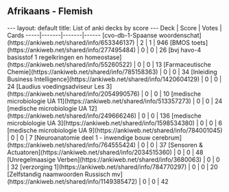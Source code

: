 <h2>Afrikaans  -  Flemish</h2>
---
layout: default
title: List of anki decks by score
---
Deck | Score | Votes | Cards
-----|-------|-------|------
[cvo-db-1-Spaanse woordenschat](https://ankiweb.net/shared/info/653346137) | 2 | 1 | 946
[BMOS toets](https://ankiweb.net/shared/info/277495484) | 0 | 0 | 26
[bvj havo-4 basisstof 1 regelkringen en homeostase](https://ankiweb.net/shared/info/55260522) | 0 | 0 | 13
[Farmaceutische Chemie](https://ankiweb.net/shared/info/785158363) | 0 | 0 | 34
[Inleiding Business Intelligence](https://ankiweb.net/shared/info/1420604129) | 0 | 0 | 24
[Laudius voedingsadviseur Les 3](https://ankiweb.net/shared/info/2054990576) | 0 | 0 | 10
[medische microbiologie UA 11](https://ankiweb.net/shared/info/513357273) | 0 | 0 | 24
[medische microbiologie UA 12](https://ankiweb.net/shared/info/249666246) | 0 | 0 | 136
[medische microbiologie UA 3](https://ankiweb.net/shared/info/1598534380) | 0 | 0 | 6
[medische microbiologie UA 9](https://ankiweb.net/shared/info/784001045) | 0 | 0 | 7
[Neuroanatomie deel 1 - inwendige bouw cerebrum](https://ankiweb.net/shared/info/764555424) | 0 | 0 | 37
[Sensoren & Actuatoren](https://ankiweb.net/shared/info/2034515360) | 0 | 0 | 48
[Unregelmaasige Verben](https://ankiweb.net/shared/info/3680063) | 0 | 0 | 32
[verzorging 1](https://ankiweb.net/shared/info/784770297) | 0 | 0 | 20
[Zelfstandig naamwoorden Russisch mv](https://ankiweb.net/shared/info/1149385472) | 0 | 0 | 42
